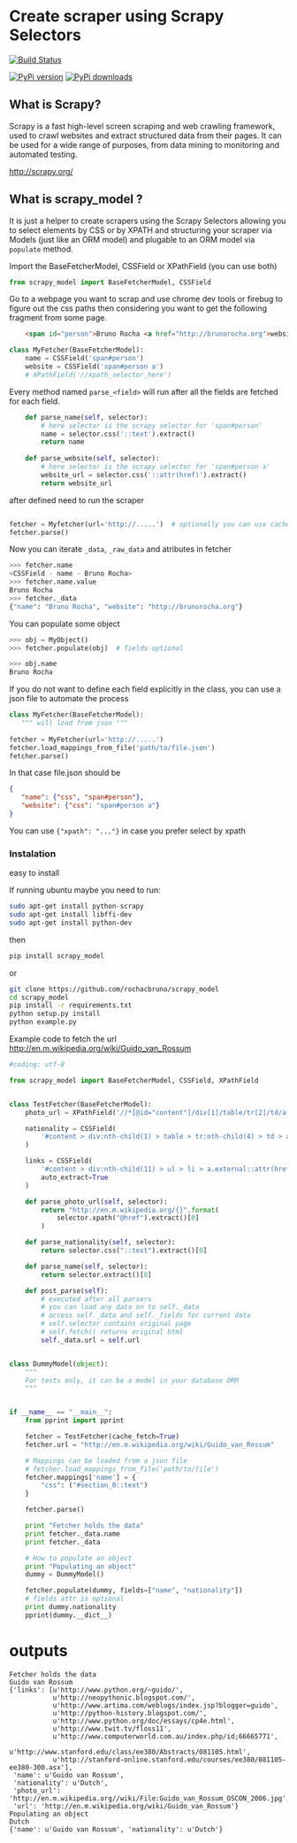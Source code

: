 Create scraper using Scrapy Selectors
============================================

[![Build
Status](https://travis-ci.org/rochacbruno/scrapy_model.png)](https://travis-ci.org/rochacbruno/scrapy_model)

[![PyPi version](https://pypip.in/v/scrapy_model/badge.png)](https://pypi.python.org/pypi/scrapy_model/)
[![PyPi downloads](https://pypip.in/d/scrapy_model/badge.png)](https://pypi.python.org/pypi/scrapy_model/)

## What is Scrapy?

Scrapy is a fast high-level screen scraping and web crawling framework, used to crawl websites and extract structured data from their pages. It can be used for a wide range of purposes, from data mining to monitoring and automated testing.

http://scrapy.org/


## What is scrapy_model ?

It is just a helper to create scrapers using the Scrapy Selectors allowing you to select elements by CSS or by XPATH and structuring your scraper via Models (just like an ORM model) and plugable to an ORM model via ``populate`` method. 

Import the BaseFetcherModel, CSSField or XPathField (you can use both)

```python
from scrapy_model import BaseFetcherModel, CSSField
```

Go to a webpage you want to scrap and use chrome dev tools or firebug to figure out the css paths then considering you want to get the following fragment from some page.

```html
    <span id="person">Bruno Rocha <a href="http://brunorocha.org">website</a></span>
``` 

```python
class MyFetcher(BaseFetcherModel):
    name = CSSField('span#person')
    website = CSSField('span#person a')
    # XPathField('//xpath_selector_here')
```

Every method named ``parse_<field>`` will run after all the fields are fetched for each field.

```python
    def parse_name(self, selector):
        # here selector is the scrapy selector for 'span#person'
        name = selector.css('::text').extract()
        return name
        
    def parse_website(self, selector):
        # here selector is the scrapy selector for 'span#person a'
        website_url = selector.css('::attr(href)').extract()
        return website_url

```


after defined need to run the scraper


```python

fetcher = Myfetcher(url='http://.....')  # optionally you can use cached_fetch=True to cache requests on redis
fetcher.parse()
```

Now you can iterate ``_data``, ``_raw_data`` and atributes in fetcher

```python
>>> fetcher.name
<CSSField - name - Bruno Rocha>
>>> fetcher.name.value
Bruno Rocha
>>> fetcher._data
{"name": "Bruno Rocha", "website": "http://brunorocha.org"}
```

You can populate some object

```python
>>> obj = MyObject()
>>> fetcher.populate(obj)  # fields optional

>>> obj.name
Bruno Rocha
```

If you do not want to define each field explicitly in the class, you can use a json file to automate the process

```python
class MyFetcher(BaseFetcherModel):
   """ will load from json """
   
fetcher = MyFetcher(url='http://.....')
fetcher.load_mappings_from_file('path/to/file.json')
fetcher.parse()
```

In that case file.json should be

```json
{
   "name": {"css", "span#person"},
   "website": {"css": "span#person a"}
}
```

You can use ``{"xpath": "..."}`` in case you prefer select by xpath


### Instalation

easy to install

If running ubuntu maybe you need to run:

```bash
sudo apt-get install python-scrapy
sudo apt-get install libffi-dev
sudo apt-get install python-dev
```

then

```bash
pip install scrapy_model
```

or


```bash
git clone https://github.com/rochacbruno/scrapy_model
cd scrapy_model
pip install -r requirements.txt
python setup.py install
python example.py
```

Example code to fetch the url http://en.m.wikipedia.org/wiki/Guido_van_Rossum

```python
#coding: utf-8

from scrapy_model import BaseFetcherModel, CSSField, XPathField


class TestFetcher(BaseFetcherModel):
    photo_url = XPathField('//*[@id="content"]/div[1]/table/tr[2]/td/a')

    nationality = CSSField(
        '#content > div:nth-child(1) > table > tr:nth-child(4) > td > a',
    )

    links = CSSField(
        '#content > div:nth-child(11) > ul > li > a.external::attr(href)',
        auto_extract=True
    )

    def parse_photo_url(self, selector):
        return "http://en.m.wikipedia.org/{}".format(
            selector.xpath("@href").extract()[0]
        )

    def parse_nationality(self, selector):
        return selector.css("::text").extract()[0]

    def parse_name(self, selector):
        return selector.extract()[0]

    def post_parse(self):
        # executed after all parsers
        # you can load any data on to self._data
        # access self._data and self._fields for current data
        # self.selector contains original page
        # self.fetch() returns original html
        self._data.url = self.url


class DummyModel(object):
    """
    For tests only, it can be a model in your database ORM
    """


if __name__ == "__main__":
    from pprint import pprint

    fetcher = TestFetcher(cache_fetch=True)
    fetcher.url = "http://en.m.wikipedia.org/wiki/Guido_van_Rossum"

    # Mappings can be loaded from a json file
    # fetcher.load_mappings_from_file('path/to/file')
    fetcher.mappings['name'] = {
        "css": ("#section_0::text")
    }

    fetcher.parse()

    print "Fetcher holds the data"
    print fetcher._data.name
    print fetcher._data

    # How to populate an object
    print "Populating an object"
    dummy = DummyModel()

    fetcher.populate(dummy, fields=["name", "nationality"])
    # fields attr is optional
    print dummy.nationality
    pprint(dummy.__dict__)

```

# outputs


```
Fetcher holds the data
Guido van Rossum
{'links': [u'http://www.python.org/~guido/',
           u'http://neopythonic.blogspot.com/',
           u'http://www.artima.com/weblogs/index.jsp?blogger=guido',
           u'http://python-history.blogspot.com/',
           u'http://www.python.org/doc/essays/cp4e.html',
           u'http://www.twit.tv/floss11',
           u'http://www.computerworld.com.au/index.php/id;66665771',
           u'http://www.stanford.edu/class/ee380/Abstracts/081105.html',
           u'http://stanford-online.stanford.edu/courses/ee380/081105-ee380-300.asx'],
 'name': u'Guido van Rossum',
 'nationality': u'Dutch',
 'photo_url': 'http://en.m.wikipedia.org//wiki/File:Guido_van_Rossum_OSCON_2006.jpg',
 'url': 'http://en.m.wikipedia.org/wiki/Guido_van_Rossum'}
Populating an object
Dutch
{'name': u'Guido van Rossum', 'nationality': u'Dutch'}
```
